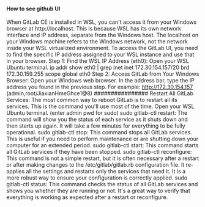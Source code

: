 #### How to see github UI
When GitLab CE is installed in WSL, you can't access it from your Windows browser at http://localhost. This is because WSL has its own network interface and IP address, 
separate from the Windows host. The localhost on your Windows machine refers to the Windows network, not the network inside your WSL virtualized environment.
To access the GitLab UI, you need to find the specific IP address assigned to your WSL instance and use that in your browser.
Step 1: Find the WSL IP Address (eth0): Open your WSL Ubuntu terminal.
	ip addr show eth0 | grep inet
	inet 172.30.154.157/20 brd 172.30.159.255 scope global eth0
Step 2: Access GitLab from Your Windows Browser: Open your Windows web browser. In the address bar, type the IP address you found in the previous step. For example:
http://172.30.154.157   (admin,root/JiaxianHmeGhce1@8)
################    Restart All GitLab Services: 
The most common way to reboot GitLab is to restart all its services. This is the command you'll use most of the time.
Open your WSL Ubuntu terminal. (enter admin pwd for sudo)
	sudo gitlab-ctl restart: The command will show you the status of each service as it shuts down and then starts up again. It will take a few minutes for everything to be fully operational.
	sudo gitlab-ctl stop: This command stops all GitLab services. This is useful if you need to perform maintenance or are shutting down your computer for an extended period.
	sudo gitlab-ctl start: This command starts all GitLab services if they have been stopped.
	sudo gitlab-ctl reconfigure: This command is not a simple restart, but it is often necessary after a restart or after making changes to the /etc/gitlab/gitlab.rb configuration file. It re-applies all the settings and restarts only the services that need it. It is a more robust way to ensure your configuration is correctly applied.
	sudo gitlab-ctl status: This command checks the status of all GitLab services and shows you whether they are running or not. It's a great way to verify that everything is working as expected after a restart or reconfigure.

